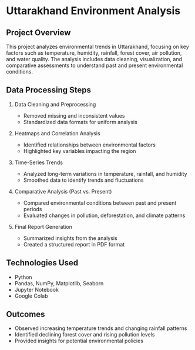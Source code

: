 # Uttarakhand Environment Analysis

## Project Overview
This project analyzes environmental trends in Uttarakhand, focusing on key factors such as temperature, humidity, rainfall, forest cover, air pollution, and water quality. The analysis includes data cleaning, visualization, and comparative assessments to understand past and present environmental conditions.

## Data Processing Steps
1. Data Cleaning and Preprocessing
   - Removed missing and inconsistent values
   - Standardized data formats for uniform analysis

2. Heatmaps and Correlation Analysis
   - Identified relationships between environmental factors
   - Highlighted key variables impacting the region

3. Time-Series Trends
   - Analyzed long-term variations in temperature, rainfall, and humidity
   - Smoothed data to identify trends and fluctuations

4. Comparative Analysis (Past vs. Present)
   - Compared environmental conditions between past and present periods
   - Evaluated changes in pollution, deforestation, and climate patterns

5. Final Report Generation
   - Summarized insights from the analysis
   - Created a structured report in PDF format

## Technologies Used
- Python
- Pandas, NumPy, Matplotlib, Seaborn
- Jupyter Notebook
- Google Colab

## Outcomes
- Observed increasing temperature trends and changing rainfall patterns
- Identified declining forest cover and rising pollution levels
- Provided insights for potential environmental policies
